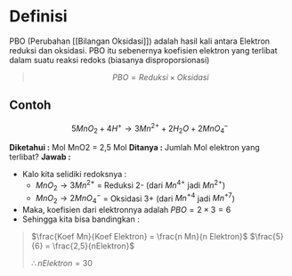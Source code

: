# Definisi 
PBO (Perubahan [[Bilangan Oksidasi]]) adalah hasil kali antara Elektron reduksi dan oksidasi. PBO itu sebenernya koefisien elektron yang terlibat dalam suatu reaksi redoks (biasanya disproporsionasi)
> $$ PBO = Reduksi \times Oksidasi$$

## Contoh
$$5MnO_2 + 4H^+ → 3Mn^{2+}  + 2H_{2}O + 2MnO_{4}^{–}$$

**Diketahui :** Mol MnO2 = 2,5 Mol
**Ditanya :**
Jumlah Mol elektron yang terlibat?
**Jawab :**

- Kalo kita selidiki redoksnya : 
	- $MnO_{2} \rightarrow 3Mn^{2+}$ = Reduksi 2- (dari $Mn^{4+}$ jadi $Mn^{2+}$)
	- $MnO_{2}\rightarrow2MnO_{4}^-$ = Oksidasi 3+ (dari $Mn^{+4}$ jadi $Mn^{+7}$)
- Maka, koefisien dari elektronnya adalah $PBO = 2 \times 3 = 6$
- Sehingga kita bisa bandingkan : 

>$\frac{Koef Mn}{Koef Elektron} = \frac{n Mn}{n Elektron}$ 
$\frac{5}{6} = \frac{2,5}{nElektron}$ 
>
>$\therefore nElektron = 30$
